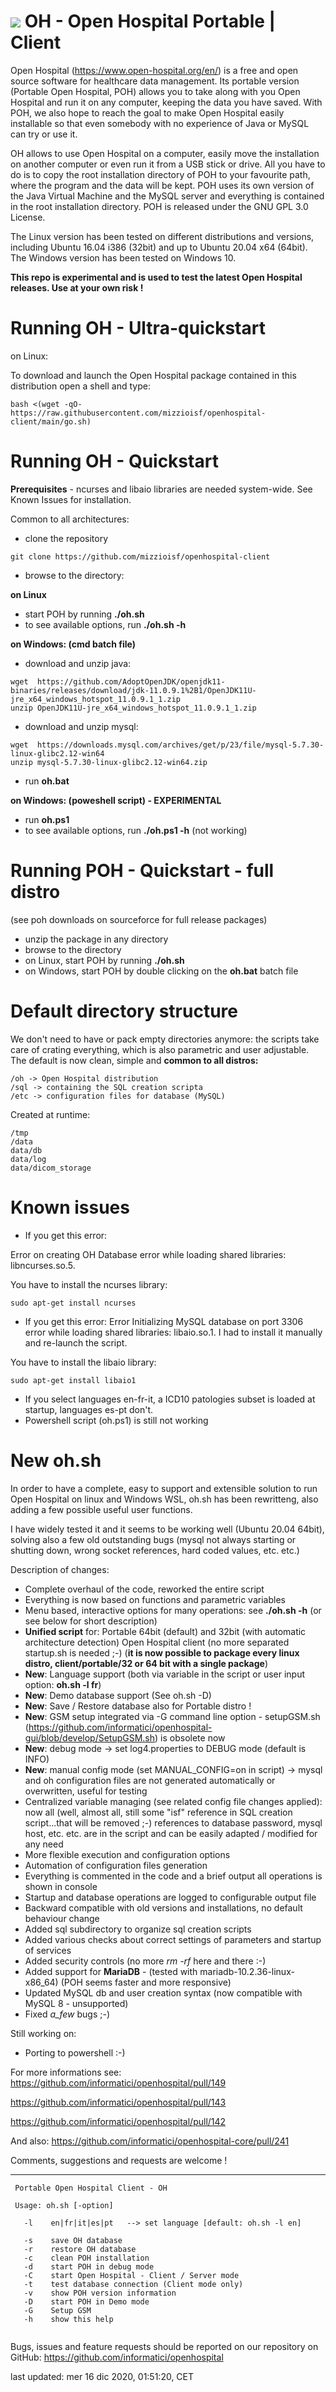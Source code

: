 # ![](./oh.ico) OH - Open Hospital Portable | Client 

Open Hospital (https://www.open-hospital.org/en/) is a free and open source
software for healthcare data management. Its portable version (Portable Open
Hospital, POH) allows you to take along with you Open Hospital and run it on
any computer, keeping the data you have saved. With POH, we also hope to
reach the goal to make Open Hospital easily installable so that even somebody
with no experience of Java or MySQL can try or use it.

OH allows to use Open Hospital on a computer, easily move the installation on
another computer or even run it from a USB stick or drive. All you have to do
is to copy the root installation directory of POH to your favourite path, where
the program and the data will be kept. POH uses its own version of the Java Virtual
Machine and the MySQL server and everything is contained in the root
installation directory. POH is released under the GNU GPL 3.0 License.

The Linux version has been tested on different distributions and versions,
including Ubuntu 16.04 i386 (32bit) and up to Ubuntu 20.04 x64 (64bit).
The Windows version has been tested on Windows 10.

**This repo is experimental and is used to test the latest Open Hospital releases. Use at your own risk !**

# Running OH - Ultra-quickstart

on Linux:

To download and launch the Open Hospital package contained in this distribution open a shell and type:

```
bash <(wget -qO- https://raw.githubusercontent.com/mizzioisf/openhospital-client/main/go.sh)
```

# Running OH - Quickstart

**Prerequisites** - ncurses and libaio libraries are needed system-wide. See Known Issues for installation.

Common to all architectures:

- clone the repository
```
git clone https://github.com/mizzioisf/openhospital-client
```
- browse to the directory:

**on Linux**

- start POH by running **./oh.sh**
- to see available options, run **./oh.sh -h**

**on Windows: (cmd batch file)**

- download and unzip java:
```
wget  https://github.com/AdoptOpenJDK/openjdk11-binaries/releases/download/jdk-11.0.9.1%2B1/OpenJDK11U-jre_x64_windows_hotspot_11.0.9.1_1.zip
unzip OpenJDK11U-jre_x64_windows_hotspot_11.0.9.1_1.zip
```
- download and unzip mysql:
```
wget  https://downloads.mysql.com/archives/get/p/23/file/mysql-5.7.30-linux-glibc2.12-win64
unzip mysql-5.7.30-linux-glibc2.12-win64.zip
```
- run **oh.bat**

**on Windows: (poweshell script) - EXPERIMENTAL**

- run **oh.ps1**
- to see available options, run **./oh.ps1 -h** (not working)

# Running POH - Quickstart - full distro 

(see poh downloads on sourceforce for full release packages)

- unzip the package in any directory
- browse to the directory
- on Linux, start POH by running **./oh.sh**
- on Windows, start POH by double clicking on the **oh.bat** batch file

# Default directory structure

We don't need to have or pack empty directories anymore: the scripts take care of crating everything, which is also parametric and user adjustable.
The default is now clean, simple and **common to all distros:**

```
/oh -> Open Hospital distribution
/sql -> containing the SQL creation scripta
/etc -> configuration files for database (MySQL)
```
Created at runtime:
```
/tmp 
/data
data/db
data/log
data/dicom_storage
```

# Known issues

- If you get this error:

Error on creating OH Database error while loading shared libraries: libncurses.so.5.

You have to install the ncurses library:

```
sudo apt-get install ncurses
```

- If you get this error:
Error Initializing MySQL database on port 3306 error while loading shared libraries: libaio.so.1. I had to install it manually and re-launch the script.

You have to install the libaio library:

```
sudo apt-get install libaio1 
```

- If you select languages en-fr-it, a ICD10 patologies subset is loaded at startup, languages es-pt don't.
- Powershell script (oh.ps1) is still not working

# New oh.sh

In order to have a complete, easy to support and extensible solution to run Open Hospital on linux and Windows WSL, oh.sh has been rewritteng, also adding a few possible useful user functions.

I have widely tested it and it seems to be working well (Ubuntu 20.04 64bit), solving also a few old outstanding bugs (mysql not always starting or shutting down, wrong socket references, hard coded values, etc. etc.)

Description of changes:
- Complete overhaul of the code, reworked the entire script
- Everything is now based on functions and parametric variables
- Menu based, interactive options for many operations: see **./oh.sh -h** (or see below for short description)
- **Unified script** for:
    Portable 64bit (default) and 32bit (with automatic architecture detection)
    Open Hospital client (no more separated startup.sh is needed ;-) (**it is now possible to package every linux distro, client/portable/32 or 64 bit with a single package**)
- **New**: Language support (both via variable in the script or user input option: **oh.sh -l fr**)
- **New**: Demo database support (See oh.sh -D)
- **New**: Save / Restore database also for Portable distro !
- **New**: GSM setup integrated via -G command line option - setupGSM.sh (https://github.com/informatici/openhospital-gui/blob/develop/SetupGSM.sh) is obsolete now
- **New**: debug mode -> set log4.properties to DEBUG mode (default is INFO)
- **New**: manual config mode (set MANUAL_CONFIG=on in script) -> mysql and oh configuration files are not generated automatically or overwritten, useful for testing
- Centralized variable managing (see related config file changes applied): now all (well, almost all, still some "isf" reference in SQL creation script...that will be removed ;-) references to database password, mysql host, etc. etc. are in the script and can be easily adapted / modified for any need
- More flexible execution and configuration options
- Automation of configuration files generation
- Everything is commented in the code and a brief output all operations is shown in console
- Startup and database operations are logged to configurable output file
- Backward compatible with old versions and installations, no default behaviour change
- Added sql subdirectory to organize sql creation scripts
- Added various checks about correct settings of parameters and startup of services
- Added security controls (no more _rm -rf_ here and there :-)
- Added support for **MariaDB** - (tested with mariadb-10.2.36-linux-x86_64) (POH seems faster and more responsive)
- Updated MySQL db and user creation syntax (now compatible with MySQL 8 - unsupported)
- Fixed _a_few_ bugs ;-)

Still working on:
- Porting to powershell :-)



For more informations see:
https://github.com/informatici/openhospital/pull/149

https://github.com/informatici/openhospital/pull/143

https://github.com/informatici/openhospital/pull/142

And also:
https://github.com/informatici/openhospital-core/pull/241


Comments, suggestions and requests are welcome !

--------------------

```
 Portable Open Hospital Client - OH

 Usage: oh.sh [-option]

   -l    en|fr|it|es|pt   --> set language [default: oh.sh -l en]

   -s    save OH database
   -r    restore OH database
   -c    clean POH installation
   -d    start POH in debug mode
   -C    start Open Hospital - Client / Server mode
   -t    test database connection (Client mode only)
   -v    show POH version information
   -D    start POH in Demo mode
   -G    Setup GSM
   -h    show this help


```


Bugs, issues and feature requests should be reported on
our repository on GitHub: https://github.com/informatici/openhospital

last updated: mer 16 dic 2020, 01:51:20, CET

